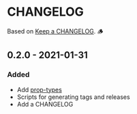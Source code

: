 # CHANGELOG

Based on [Keep a CHANGELOG]. 🪵

## 0.2.0 - 2021-01-31

### Added

- Add [prop-types](https://www.npmjs.com/package/prop-types)
- Scripts for generating tags and releases
- Add a CHANGELOG

<!-- CHANGELOG META RESOURCES -->

[keep a changelog]: https://keepachangelog.com
